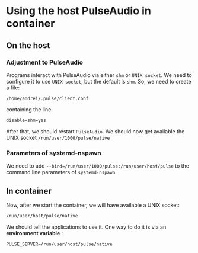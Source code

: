 Using the host PulseAudio in container
======================================

On the host
-----------

### Adjustment to PulseAudio

Programs interact with PulseAudio via either `shm` or `UNIX socket`.
We need to configure it to use `UNIX socket`, but the default is `shm`.
So, we need to create a file:

    /home/andrei/.pulse/client.conf

containing the line:

    disable-shm=yes

After that, we should restart `PulseAudio`. We should now get available the UNIX socket `/run/user/1000/pulse/native`


### Parameters of systemd-nspawn

We need to add `--bind=/run/user/1000/pulse:/run/user/host/pulse` to the command line parameters of `systemd-nspawn`


In container
------------

Now, after we start the container, we will have available a UNIX socket:

    /run/user/host/pulse/native

We should tell the applications to use it. One way to do it is via an __environment variable__ :

    PULSE_SERVER=/run/user/host/pulse/native

